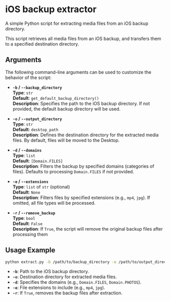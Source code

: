 # iOS backup extractor

A simple Python script for extracting media files from an iOS backup directory.

This script retrieves all media files from an iOS backup, and transfers them to a specified destination directory.

## Arguments

The following command-line arguments can be used to customize the behavior of the script:

- **`-b` / `--backup_directory`**  
  **Type**: `str`  
  **Default**: `get_default_backup_directory()`  
  **Description**: Specifies the path to the iOS backup directory. If not provided, the default backup directory will be used.

- **`-o` / `--output_directory`**  
  **Type**: `str`  
  **Default**: `desktop_path`  
  **Description**: Defines the destination directory for the extracted media files. By default, files will be moved to the Desktop.

- **`-d` / `--domains`**  
  **Type**: `list`  
  **Default**: `[Domain.FILES]`  
  **Description**: Filters the backup by specified domains (categories of files). Defaults to processing `Domain.FILES` if not provided.

- **`-e` / `--extensions`**  
  **Type**: `list` of `str` (optional)  
  **Default**: `None`  
  **Description**: Filters files by specified extensions (e.g., `mp4`, `jpg`). If omitted, all file types will be processed.

- **`-r` / `--remove_backup`**  
  **Type**: `bool`  
  **Default**: `False`  
  **Description**: If `True`, the script will remove the original backup files after processing them
  
## Usage Example

```bash
python extract.py -b /path/to/backup_directory -o /path/to/output_directory -d Domain.FILES Domain.PHOTOS -e mp4 jpg -r True
```

- **`-b`**: Path to the iOS backup directory.
- **`-o`**: Destination directory for extracted media files.
- **`-d`**: Specifies the domains (e.g., `Domain.FILES`, `Domain.PHOTOS`).
- **`-e`**: File extensions to include (e.g., `mp4`, `jpg`).
- **`-r`**: If `True`, removes the backup files after extraction.
